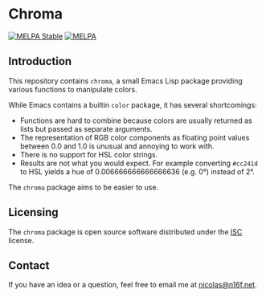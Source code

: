 # Chroma

[![MELPA Stable](https://stable.melpa.org/packages/chroma-badge.svg)](https://stable.melpa.org/#/chroma)
[![MELPA](https://melpa.org/packages/chroma-badge.svg)](https://melpa.org/#/chroma)

## Introduction
This repository contains `chroma`, a small Emacs Lisp package providing
various functions to manipulate colors.

While Emacs contains a builtin `color` package, it has several shortcomings:

- Functions are hard to combine because colors are usually returned as lists
  but passed as separate arguments.
- The representation of RGB color components as floating point values between
  0.0 and 1.0 is unusual and annoying to work with.
- There is no support for HSL color strings.
- Results are not what you would expect. For example converting `#cc241d` to
  HSL yields a hue of 0.006666666666666636 (e.g. 0°) instead of 2°.
  
The `chroma` package aims to be easier to use.

## Licensing
The `chroma` package is open source software distributed under the
[ISC](https://opensource.org/licenses/ISC) license.

## Contact
If you have an idea or a question, feel free to email me at
<nicolas@n16f.net>.
